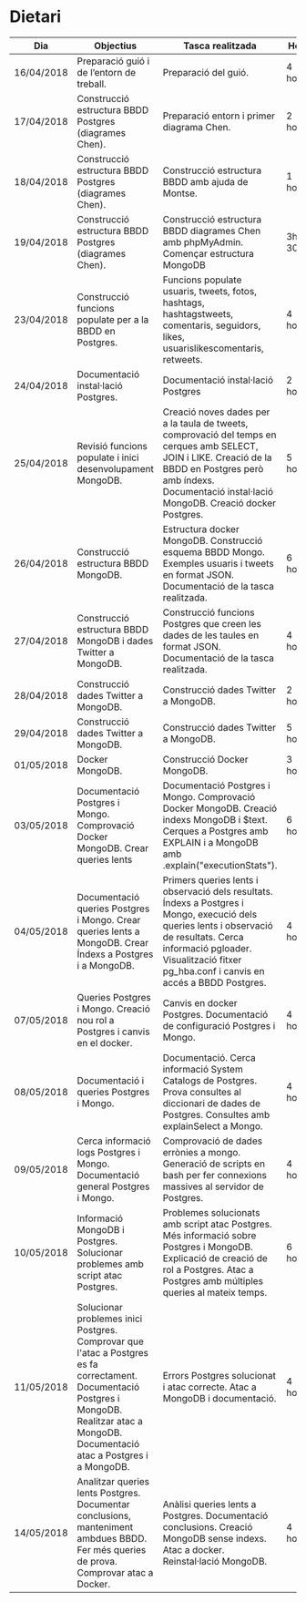 # Dietari

Dia | Objectius | Tasca realitzada | Hores
----|-----------|------------------|-------
16/04/2018 | Preparació guió i de l’entorn de treball. | Preparació del guió. | 4 hores.
17/04/2018 | Construcció estructura BBDD Postgres (diagrames Chen). | Preparació entorn i primer diagrama Chen. | 2 hores.
18/04/2018 | Construcció estructura BBDD Postgres (diagrames Chen). | Construcció estructura BBDD amb ajuda de Montse. | 1 hora.
19/04/2018 | Construcció estructura BBDD Postgres (diagrames Chen). | Construcció estructura BBDD diagrames Chen amb phpMyAdmin. Començar estructura MongoDB | 3h 30min.
23/04/2018 | Construcció funcions populate per a la BBDD en Postgres. | Funcions populate usuaris, tweets, fotos, hashtags, hashtagstweets, comentaris, seguidors, likes, usuarislikescomentaris, retweets. | 4 hores.
24/04/2018 | Documentació instal·lació Postgres. | Documentació instal·lació Postgres | 2 hores. 
25/04/2018 | Revisió funcions populate i inici desenvolupament MongoDB. | Creació noves dades per a la taula de tweets, comprovació del temps en cerques amb SELECT, JOIN i LIKE. Creació de la BBDD en Postgres però amb índexs. Documentació instal·lació MongoDB. Creació docker Postgres.| 5 hores.
26/04/2018 | Construcció estructura BBDD MongoDB. | Estructura docker MongoDB. Construcció esquema BBDD Mongo. Exemples usuaris i tweets en format JSON. Documentació de la tasca realitzada.| 6 hores.
27/04/2018 | Construcció estructura BBDD MongoDB i dades Twitter a MongoDB. | Construcció funcions Postgres que creen les dades de les taules en format JSON. Documentació de la tasca realitzada.| 4 hores.
28/04/2018 | Construcció dades Twitter a MongoDB. | Construcció dades Twitter a MongoDB.| 2 hores.
29/04/2018 | Construcció dades Twitter a MongoDB. | Construcció dades Twitter a MongoDB.| 5 hores.
01/05/2018 | Docker MongoDB. | Construcció Docker MongoDB. | 3 hores.
03/05/2018 | Documentació Postgres i Mongo. Comprovació Docker MongoDB. Crear queries lents |  Documentació Postgres i Mongo. Comprovació Docker MongoDB. Creació indexs MongoDB i $text. Cerques a Postgres amb EXPLAIN i a MongoDB amb .explain("executionStats"). | 6 hores.
04/05/2018 | Documentació queries Postgres i Mongo. Crear queries lents a MongoDB. Crear Índexs a Postgres i a MongoDB. | Primers queries lents i observació dels resultats. Índexs a Postgres i Mongo, execució dels queries lents i observació de resultats. Cerca informació pgloader. Visualització fitxer pg_hba.conf i canvis en accés a BBDD Postgres. | 4 hores.
07/05/2018 | Queries Postgres i Mongo. Creació nou rol a Postgres i canvis en el docker. | Canvis en docker Postgres. Documentació de configuració Postgres i Mongo.  | 4 hores.
08/05/2018 | Documentació i queries Postgres i Mongo. | Documentació. Cerca informació System Catalogs de Postgres. Prova consultes al diccionari de dades de Postgres. Consultes amb explainSelect a Mongo. | 4 hores.
09/05/2018 | Cerca informació logs Postgres i Mongo. Documentació general Postgres i Mongo.  | Comprovació de dades errònies a mongo. Generació de scripts en bash per fer connexions massives al servidor de Postgres.  | 4 hores. 
10/05/2018 | Informació MongoDB i Postgres. Solucionar problemes amb script atac Postgres.  | Problemes solucionats amb script atac Postgres. Més informació sobre Postgres i MongoDB. Explicació de creació de rol a Postgres. Atac a Postgres amb múltiples queries al mateix temps. |  6 hores.
11/05/2018 | Solucionar problemes inici Postgres. Comprovar que l'atac a Postgres es fa correctament. Documentació Postgres i MongoDB. Realitzar atac a MongoDB. Documentació atac a Postgres i a MongoDB. | Errors Postgres solucionat i atac correcte. Atac a MongoDB i documentació. |  4 hores.
14/05/2018 | Analitzar queries lents Postgres. Documentar conclusions, manteniment ambdues BBDD. Fer més queries de prova. Comprovar atac a Docker. | Anàlisi queries lents a Postgres. Documentació conclusions. Creació MongoDB sense indexs. Atac a docker. Reinstal·lació MongoDB. |  4 hores.
